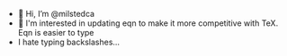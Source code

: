 - 👋 Hi, I’m @milstedca
- 👀 I'm interested in updating eqn to make it more competitive with TeX. Eqn is easier to type
- I hate typing backslashes...

<!---
milstedca/milstedca is a ✨ special ✨ repository because its `README.md` (this file) appears on your GitHub profile.
You can click the Preview link to take a look at your changes.
--->
